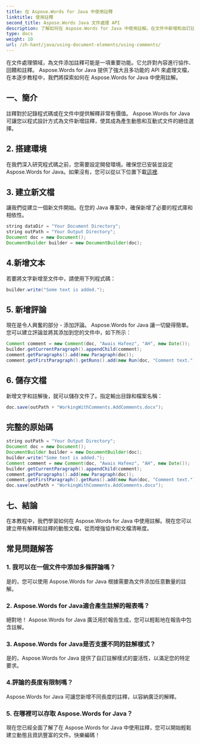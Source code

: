 ```yaml
---
title: 在 Aspose.Words for Java 中使用註釋
linktitle: 使用註釋
second_title: Aspose.Words Java 文件處理 API
description: 了解如何在 Aspose.Words for Java 中使用註解。在文件中新增和自訂註解的逐步教學。
type: docs
weight: 10
url: /zh-hant/java/using-document-elements/using-comments/
---
```


在文件處理領域，為文件添加註釋可能是一項重要功能。它允許對內容進行協作、回饋和註釋。 Aspose.Words for Java 提供了強大且多功能的 API 來處理文檔，在本逐步教程中，我們將探索如何在 Aspose.Words for Java 中使用註解。

## 一、簡介
註釋對於記錄程式碼或在文件中提供解釋非常有價值。 Aspose.Words for Java 可讓您以程式設計方式為文件新增註釋，使其成為產生動態和互動式文件的絕佳選擇。

## 2. 搭建環境
在我們深入研究程式碼之前，您需要設定開發環境。確保您已安裝並設定 Aspose.Words for Java。如果沒有，您可以從以下位置下載[這裡](https://releases.aspose.com/words/java/).

## 3. 建立新文檔
讓我們從建立一個新文件開始。在您的 Java 專案中，確保新增了必要的程式庫和相依性。

```java
string dataDir = "Your Document Directory";
string outPath = "Your Output Directory";
Document doc = new Document();
DocumentBuilder builder = new DocumentBuilder(doc);
```

## 4.新增文本
若要將文字新增至文件中，請使用下列程式碼：

```java
builder.write("Some text is added.");
```

## 5. 新增評論
現在是令人興奮的部分 - 添加評論。 Aspose.Words for Java 讓一切變得簡單。您可以建立評論並將其添加到您的文件中，如下所示：

```java
Comment comment = new Comment(doc, "Awais Hafeez", "AH", new Date());
builder.getCurrentParagraph().appendChild(comment);
comment.getParagraphs().add(new Paragraph(doc));
comment.getFirstParagraph().getRuns().add(new Run(doc, "Comment text."));
```

## 6. 儲存文檔
新增文字和註解後，就可以儲存文件了。指定輸出目錄和檔案名稱：

```java
doc.save(outPath + "WorkingWithComments.AddComments.docx");
```

## 完整的原始碼
```java
string outPath = "Your Output Directory";
Document doc = new Document();
DocumentBuilder builder = new DocumentBuilder(doc);
builder.write("Some text is added.");
Comment comment = new Comment(doc, "Awais Hafeez", "AH", new Date());
builder.getCurrentParagraph().appendChild(comment);
comment.getParagraphs().add(new Paragraph(doc));
comment.getFirstParagraph().getRuns().add(new Run(doc, "Comment text."));
doc.save(outPath + "WorkingWithComments.AddComments.docx");
```


## 七、結論
在本教程中，我們學習如何在 Aspose.Words for Java 中使用註解。現在您可以建立帶有解釋和註釋的動態文檔，從而增強協作和文檔清晰度。

## 常見問題解答

### 1. 我可以在一個文件中添加多條評論嗎？

是的，您可以使用 Aspose.Words for Java 根據需要為文件添加任意數量的註解。

### 2. Aspose.Words for Java適合產生註解的報表嗎？

絕對地！ Aspose.Words for Java 廣泛用於報告生成，您可以輕鬆地在報告中包含註解。

### 3. Aspose.Words for Java是否支援不同的註解樣式？

是的，Aspose.Words for Java 提供了自訂註解樣式的靈活性，以滿足您的特定要求。

### 4.評論的長度有限制嗎？

Aspose.Words for Java 可讓您新增不同長度的註釋，以容納廣泛的解釋。

### 5. 在哪裡可以存取 Aspose.Words for Java？

現在您已經全面了解了在 Aspose.Words for Java 中使用註釋，您可以開始輕鬆建立動態且資訊豐富的文件。快樂編碼！
